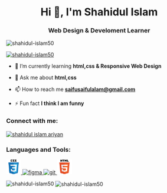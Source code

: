 <h1 align="center">Hi 👋, I'm Shahidul Islam</h1>
<h3 align="center">Web Design & Develoment Learner</h3>

<p align="left"> <img src="https://komarev.com/ghpvc/?username=shahidul-islam50&label=Profile%20views&color=0e75b6&style=flat" alt="shahidul-islam50" /> </p>

<p align="left"> <a href="https://github.com/ryo-ma/github-profile-trophy"><img src="https://github-profile-trophy.vercel.app/?username=shahidul-islam50" alt="shahidul-islam50" /></a> </p>

- 🌱 I’m currently learning **html,css & Responsive Web Design**

- 💬 Ask me about **html,css**

- 📫 How to reach me **saifusaifulalam@gmail.com**

- ⚡ Fun fact **I think I am funny**

<h3 align="left">Connect with me:</h3>
<p align="left">
<a href="https://fb.com/shahidul islam ariyan" target="blank"><img align="center" src="https://raw.githubusercontent.com/rahuldkjain/github-profile-readme-generator/master/src/images/icons/Social/facebook.svg" alt="shahidul islam ariyan" height="30" width="40" /></a>
</p>

<h3 align="left">Languages and Tools:</h3>
<p align="left"> <a href="https://www.w3schools.com/css/" target="_blank" rel="noreferrer"> <img src="https://raw.githubusercontent.com/devicons/devicon/master/icons/css3/css3-original-wordmark.svg" alt="css3" width="40" height="40"/> </a> <a href="https://www.figma.com/" target="_blank" rel="noreferrer"> <img src="https://www.vectorlogo.zone/logos/figma/figma-icon.svg" alt="figma" width="40" height="40"/> </a> <a href="https://git-scm.com/" target="_blank" rel="noreferrer"> <img src="https://www.vectorlogo.zone/logos/git-scm/git-scm-icon.svg" alt="git" width="40" height="40"/> </a> <a href="https://www.w3.org/html/" target="_blank" rel="noreferrer"> <img src="https://raw.githubusercontent.com/devicons/devicon/master/icons/html5/html5-original-wordmark.svg" alt="html5" width="40" height="40"/> </a> </p>

<p><img align="left" src="https://github-readme-stats.vercel.app/api/top-langs?username=shahidul-islam50&show_icons=true&locale=en&layout=compact" alt="shahidul-islam50" /></p>

<p>&nbsp;<img align="center" src="https://github-readme-stats.vercel.app/api?username=shahidul-islam50&show_icons=true&locale=en" alt="shahidul-islam50" /></p>
